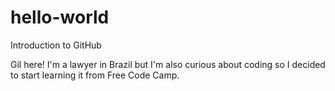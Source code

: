 # hello-world
Introduction to GitHub

Gil here! I'm a lawyer in Brazil but I'm also curious about coding so I decided to start learning it from Free Code Camp.
